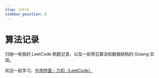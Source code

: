 ```yaml
---
slug: intro
sidebar_position: 0
---
```




# 算法记录

归纳一些我的 LeetCode 刷题记录，以及一些常见算法和数据结构的 Golang 实现。

欢迎一起学习，[牛肉拌面 - 力扣（LeetCode）](https://leetcode.cn/u/niu-rou-ban-mian-t/)